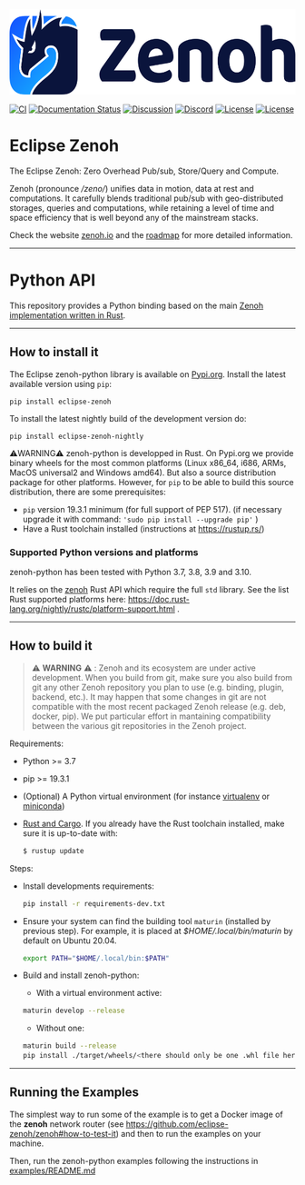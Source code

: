 <img src="https://raw.githubusercontent.com/eclipse-zenoh/zenoh/master/zenoh-dragon.png" height="150">

[![CI](https://github.com/eclipse-zenoh/zenoh-python/workflows/CI/badge.svg)](https://github.com/eclipse-zenoh/zenoh-python/actions?query=workflow%3A%22CI%22)
[![Documentation Status](https://readthedocs.org/projects/zenoh-python/badge/?version=latest)](https://zenoh-python.readthedocs.io/en/latest/?badge=latest)
[![Discussion](https://img.shields.io/badge/discussion-on%20github-blue)](https://github.com/eclipse-zenoh/roadmap/discussions)
[![Discord](https://img.shields.io/badge/chat-on%20discord-blue)](https://discord.gg/2GJ958VuHs)
[![License](https://img.shields.io/badge/License-EPL%202.0-blue)](https://choosealicense.com/licenses/epl-2.0/)
[![License](https://img.shields.io/badge/License-Apache%202.0-blue.svg)](https://opensource.org/licenses/Apache-2.0)

# Eclipse Zenoh

The Eclipse Zenoh: Zero Overhead Pub/sub, Store/Query and Compute.

Zenoh (pronounce _/zeno/_) unifies data in motion, data at rest and computations. It carefully blends traditional pub/sub with geo-distributed storages, queries and computations, while retaining a level of time and space efficiency that is well beyond any of the mainstream stacks.

Check the website [zenoh.io](http://zenoh.io) and the [roadmap](https://github.com/eclipse-zenoh/roadmap) for more detailed information.

-------------------------------
# Python API

This repository provides a Python binding based on the main [Zenoh implementation written in Rust](https://github.com/eclipse-zenoh/zenoh).

-------------------------------
## How to install it

The Eclipse zenoh-python library is available on [Pypi.org](https://pypi.org/project/eclipse-zenoh/).
Install the latest available version using `pip`:
```
pip install eclipse-zenoh
```

To install the latest nightly build of the development version do:
```
pip install eclipse-zenoh-nightly
```

:warning:WARNING:warning: zenoh-python is developped in Rust.
On Pypi.org we provide binary wheels for the most common platforms (Linux x86_64, i686, ARMs, MacOS universal2 and Windows amd64). But also a source distribution package for other platforms.
However, for `pip` to be able to build this source distribution, there are some prerequisites:
 - `pip` version 19.3.1 minimum (for full support of PEP 517).
   (if necessary upgrade it with command: `'sudo pip install --upgrade pip'` )
 - Have a Rust toolchain installed (instructions at https://rustup.rs/)

### Supported Python versions and platforms

zenoh-python has been tested with Python 3.7, 3.8, 3.9 and 3.10.

It relies on the [zenoh](https://github.com/eclipse-zenoh/zenoh/tree/master/zenoh) Rust API which require the full `std` library. See the list Rust supported platforms here: https://doc.rust-lang.org/nightly/rustc/platform-support.html .


-------------------------------
## How to build it

> :warning: **WARNING** :warning: : Zenoh and its ecosystem are under active development. When you build from git, make sure you also build from git any other Zenoh repository you plan to use (e.g. binding, plugin, backend, etc.). It may happen that some changes in git are not compatible with the most recent packaged Zenoh release (e.g. deb, docker, pip). We put particular effort in mantaining compatibility between the various git repositories in the Zenoh project. 

Requirements:
 * Python >= 3.7
 * pip >= 19.3.1
 * (Optional) A Python virtual environment (for instance [virtualenv](https://docs.python.org/3.10/tutorial/venv.html) or [miniconda](https://docs.conda.io/en/latest/miniconda.html))
 * [Rust and Cargo](https://doc.rust-lang.org/cargo/getting-started/installation.html). If you already have the Rust toolchain installed, make sure it is up-to-date with:

   ```bash
   $ rustup update
   ```

Steps:
 * Install developments requirements:
   ```bash
   pip install -r requirements-dev.txt
   ```

 * Ensure your system can find the building tool `maturin` (installed by previous step).
   For example, it is placed at _$HOME/.local/bin/maturin_ by default on Ubuntu 20.04.
    ```bash
    export PATH="$HOME/.local/bin:$PATH"
    ```

 * Build and install zenoh-python:
   * With a virtual environment active:
    ```bash
    maturin develop --release
    ```
   * Without one:
    ```bash
    maturin build --release
    pip install ./target/wheels/<there should only be one .whl file here>
    ```



-------------------------------
## Running the Examples

The simplest way to run some of the example is to get a Docker image of the **zenoh** network router (see https://github.com/eclipse-zenoh/zenoh#how-to-test-it) and then to run the examples on your machine.

Then, run the zenoh-python examples following the instructions in [examples/README.md](https://github.com/eclipse-zenoh/zenoh-python/tree/master/examples#readme)
